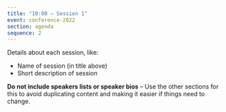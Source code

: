 ```yaml
---
title: "10:00 – Session 1"
event: conference-2022
section: agenda
sequence: 2
---
```


Details about each session, like:

- Name of session (in title above)
- Short description of session

**Do not include speakers lists or speaker bios** – Use the other sections for this to avoid duplicating content and making it easier if things need to change.